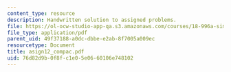 ```yaml
---
content_type: resource
description: Handwritten solution to assigned problems.
file: https://ol-ocw-studio-app-qa.s3.amazonaws.com/courses/18-996a-simplicity-theory-spring-2004/76d82d9b0f8fc1e05e0660106e748102_asign12_compac.pdf
file_type: application/pdf
parent_uid: 49f37188-a0dc-dbbe-e2ab-8f7005a009ec
resourcetype: Document
title: asign12_compac.pdf
uid: 76d82d9b-0f8f-c1e0-5e06-60106e748102
---
```


